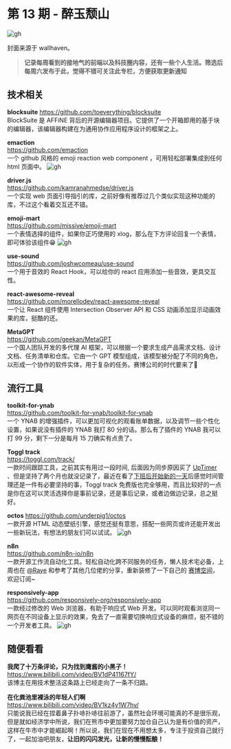 # 第 13 期 - 醉玉颓山
![gh](https://cdn.jsdelivr.net/gh/BarryYangi/ObsStaticData@main/obsidian/1691806897000we6com.jpg)

封面来源于 wallhaven。

>**记录每周看到的接地气的前端以及科技圈内容，还有一些个人生活。筛选后每周六发布于此，觉得不错可关注此专栏，方便获取更新通知**

## 技术相关
**blocksuite**
https://github.com/toeverything/blocksuite \
BlockSuite 是 AFFiNE 背后的开源编辑器项目。它提供了一个开箱即用的基于块的编辑器，该编辑器构建在为通用协作应用程序设计的框架之上。

**emaction** \
https://github.com/emaction \
一个 github 风格的 emoji reaction web component ，可用轻松部署集成到任何 html 页面中。
![gh](https://cdn.jsdelivr.net/gh/BarryYangi/ObsStaticData@main/obsidian/1691807925000zxnm1t.png)

**driver.js** \
https://github.com/kamranahmedse/driver.js \
一个实现 web 页面引导指引的库，之前好像有推荐过几个类似实现这种功能的库，不过这个看着交互还不错。

**emoji-mart** \
https://github.com/missive/emoji-mart \
一个表情选择的组件，如果你正巧使用的 xlog，那么在下方评论回复一个表情，即可体验该组件😁
![gh](https://cdn.jsdelivr.net/gh/BarryYangi/ObsStaticData@main/obsidian/1691202116000a1whkf.png)

**use-sound** \
https://github.com/joshwcomeau/use-sound \
一个用于音效的 React Hook，可以给你的 react 应用添加一些音效，更具交互性。

**react-awesome-reveal** \
https://github.com/morellodev/react-awesome-reveal \
一个让 React 组件使用 Intersection Observer API 和 CSS 动画添加显示动画效果的库，挺酷的还。

**MetaGPT** \
https://github.com/geekan/MetaGPT \
一个国人团队开发的多代理 AI 框架，可以根据一个要求生成产品需求文档、设计文档、任务清单和仓库。它由一个 GPT 模型组成，该模型被分配了不同的角色，以形成一个协作的软件实体，用于复杂的任务。赛博公司的时代要来了👻
## 流行工具
**toolkit-for-ynab** \
https://github.com/toolkit-for-ynab/toolkit-for-ynab \
一个 YNAB 的增强插件，可以更加可视化的观看账单数据，以及调节一些个性化设置，如果说没有插件的 YNAB 我打 80 分的话。那么有了插件的 YNAB 我可以打 99 分，剩下一分是每月 15 刀确实有点贵了。

**Toggl track** \
https://toggl.com/track/ \
一款时间跟踪工具，之前其实有用过一段时间, 后面因为同步原因买了 [UpTimer](https://webapp.mytimelog.cn/#/) 、但是坚持了两个月也就没记录了，最近在看了[下班后开始新的一天](https://neodb.social/book/2LDcqyZrBbaEyW43wOpqXl)后感觉时间管理还是一件有必要坚持的事，Toggl track 免费版也完全够用，而且比较好的一点是你在这可以灵活选择你是事前记录，还是事后记录，或者边做边记录，总之挺好。

**octos**
https://github.com/underpig1/octos \
一款开源 HTML 动态壁纸引擎，感觉还挺有意思，搭配一些网页或许还能开发出一些新玩法，有想法的朋友们可以试试。
![gh](https://cdn.jsdelivr.net/gh/BarryYangi/ObsStaticData@main/obsidian/1691200193000ph3o32.gif)


**n8n** \
https://github.com/n8n-io/n8n \
一款开源工作流自动化工具。轻松自动化跨不同服务的任务，懒人技术宅必备，上周也在 [@Raye](https://raye.xlog.app/) 和参考了其他几位佬的分享，重新装修了一下自己的 [赛博空间](https://t.me/barrybase)，欢迎订阅~

**responsively-app** \
https://github.com/responsively-org/responsively-app \
一款经过修改的 Web 浏览器，有助于响应式 Web 开发。可以同时观看浏览同一网页在不同设备上显示的效果，免去了一直需要切换响应式设备的麻烦，挺不错的一个开发者工具。
![gh](https://cdn.jsdelivr.net/gh/BarryYangi/ObsStaticData@main/obsidian/1691200999000f9upfw.webp)


## 随便看看
**我爬了十万条评论，只为找到鹰酱的小黑子！** \
https://www.bilibili.com/video/BV1dP41167fY/ \
该博主在用技术整活这条路上已经走向了一条不归路。

**在化粪池里裸泳的年轻人们啊** \
https://www.bilibili.com/video/BV1kz4y1W7hv/ \
只能说我已经在捏着鼻子扑哧扑哧往前游了，虽然社会环境可能真的不是很乐观，但是就如经济学中所说，我们在熊市中更加要努力加仓自己认为是有价值的资产，这样在牛市中才能崛起啊！所以说，我们在现在不用想太多，专注于投资自己就行了，一起加油吧朋友，**让旧的闪闪发光，让新的慢慢酝酿！**

